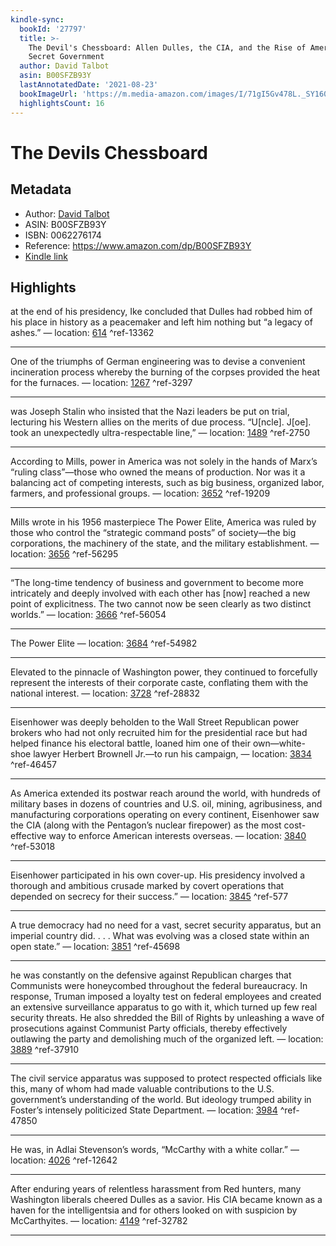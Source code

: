 ```yaml
---
kindle-sync:
  bookId: '27797'
  title: >-
    The Devil's Chessboard: Allen Dulles, the CIA, and the Rise of America's
    Secret Government
  author: David Talbot
  asin: B00SFZB93Y
  lastAnnotatedDate: '2021-08-23'
  bookImageUrl: 'https://m.media-amazon.com/images/I/71gI5Gv478L._SY160.jpg'
  highlightsCount: 16
---
```

# The Devils Chessboard
## Metadata
* Author: [David Talbot](https://www.amazon.com/David-Talbot/e/B0034Q2618/ref=dp_byline_cont_ebooks_1)
* ASIN: B00SFZB93Y
* ISBN: 0062276174
* Reference: https://www.amazon.com/dp/B00SFZB93Y
* [Kindle link](kindle://book?action=open&asin=B00SFZB93Y)

## Highlights
at the end of his presidency, Ike concluded that Dulles had robbed him of his place in history as a peacemaker and left him nothing but “a legacy of ashes.” — location: [614](kindle://book?action=open&asin=B00SFZB93Y&location=614) ^ref-13362

---
One of the triumphs of German engineering was to devise a convenient incineration process whereby the burning of the corpses provided the heat for the furnaces. — location: [1267](kindle://book?action=open&asin=B00SFZB93Y&location=1267) ^ref-3297

---
was Joseph Stalin who insisted that the Nazi leaders be put on trial, lecturing his Western allies on the merits of due process. “U[ncle]. J[oe]. took an unexpectedly ultra-respectable line,” — location: [1489](kindle://book?action=open&asin=B00SFZB93Y&location=1489) ^ref-2750

---
According to Mills, power in America was not solely in the hands of Marx’s “ruling class”—those who owned the means of production. Nor was it a balancing act of competing interests, such as big business, organized labor, farmers, and professional groups. — location: [3652](kindle://book?action=open&asin=B00SFZB93Y&location=3652) ^ref-19209

---
Mills wrote in his 1956 masterpiece The Power Elite, America was ruled by those who control the “strategic command posts” of society—the big corporations, the machinery of the state, and the military establishment. — location: [3656](kindle://book?action=open&asin=B00SFZB93Y&location=3656) ^ref-56295

---
“The long-time tendency of business and government to become more intricately and deeply involved with each other has [now] reached a new point of explicitness. The two cannot now be seen clearly as two distinct worlds.” — location: [3666](kindle://book?action=open&asin=B00SFZB93Y&location=3666) ^ref-56054

---
The Power Elite — location: [3684](kindle://book?action=open&asin=B00SFZB93Y&location=3684) ^ref-54982

---
Elevated to the pinnacle of Washington power, they continued to forcefully represent the interests of their corporate caste, conflating them with the national interest. — location: [3728](kindle://book?action=open&asin=B00SFZB93Y&location=3728) ^ref-28832

---
Eisenhower was deeply beholden to the Wall Street Republican power brokers who had not only recruited him for the presidential race but had helped finance his electoral battle, loaned him one of their own—white-shoe lawyer Herbert Brownell Jr.—to run his campaign, — location: [3834](kindle://book?action=open&asin=B00SFZB93Y&location=3834) ^ref-46457

---
As America extended its postwar reach around the world, with hundreds of military bases in dozens of countries and U.S. oil, mining, agribusiness, and manufacturing corporations operating on every continent, Eisenhower saw the CIA (along with the Pentagon’s nuclear firepower) as the most cost-effective way to enforce American interests overseas. — location: [3840](kindle://book?action=open&asin=B00SFZB93Y&location=3840) ^ref-53018

---
Eisenhower participated in his own cover-up. His presidency involved a thorough and ambitious crusade marked by covert operations that depended on secrecy for their success.” — location: [3845](kindle://book?action=open&asin=B00SFZB93Y&location=3845) ^ref-577

---
A true democracy had no need for a vast, secret security apparatus, but an imperial country did. . . . What was evolving was a closed state within an open state.” — location: [3851](kindle://book?action=open&asin=B00SFZB93Y&location=3851) ^ref-45698

---
he was constantly on the defensive against Republican charges that Communists were honeycombed throughout the federal bureaucracy. In response, Truman imposed a loyalty test on federal employees and created an extensive surveillance apparatus to go with it, which turned up few real security threats. He also shredded the Bill of Rights by unleashing a wave of prosecutions against Communist Party officials, thereby effectively outlawing the party and demolishing much of the organized left. — location: [3889](kindle://book?action=open&asin=B00SFZB93Y&location=3889) ^ref-37910

---
The civil service apparatus was supposed to protect respected officials like this, many of whom had made valuable contributions to the U.S. government’s understanding of the world. But ideology trumped ability in Foster’s intensely politicized State Department. — location: [3984](kindle://book?action=open&asin=B00SFZB93Y&location=3984) ^ref-47850

---
He was, in Adlai Stevenson’s words, “McCarthy with a white collar.” — location: [4026](kindle://book?action=open&asin=B00SFZB93Y&location=4026) ^ref-12642

---
After enduring years of relentless harassment from Red hunters, many Washington liberals cheered Dulles as a savior. His CIA became known as a haven for the intelligentsia and for others looked on with suspicion by McCarthyites. — location: [4149](kindle://book?action=open&asin=B00SFZB93Y&location=4149) ^ref-32782

---
